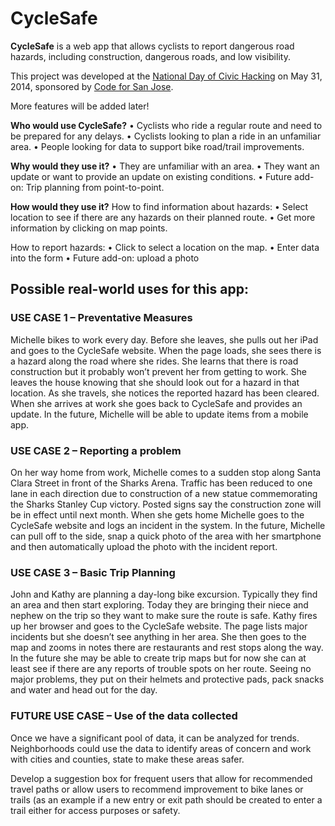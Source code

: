 <h1>CycleSafe</h1>

**CycleSafe** is a web app that allows cyclists to report dangerous road hazards, including construction, dangerous roads, and low visibility. 

This project was developed at the [National Day of Civic Hacking](http://hackforchange.org/about/) on May 31, 2014, sponsored by [Code for San Jose](https://github.com/codeforsanjose).

More features will be added later!

**Who would use CycleSafe?**
•	Cyclists who ride a regular route and need to be prepared for any delays.
•	Cyclists looking to plan a ride in an unfamiliar area.
•	People looking for data to support bike road/trail improvements.

**Why would they use it?**
•	They are unfamiliar with an area.
•	They want an update or want to provide an update on existing conditions.
•	Future add-on: Trip planning from point-to-point.

**How would they use it?**
How to find information about hazards:
•	Select location to see if there are any hazards on their planned route.
•	Get more information by clicking on map points.

How to report hazards:
•	Click to select a location on the map.
•	Enter data into the form
•	Future add-on: upload a photo

<h2>Possible real-world uses for this app:</h2>
<h3>USE CASE 1 – Preventative Measures</h3>
Michelle bikes to work every day. Before she leaves, she pulls out her iPad and goes to the CycleSafe website. When the page loads, she sees there is a hazard along the road where she rides. She learns that there is road construction but it probably won’t prevent her from getting to work. She leaves the house knowing that she should look out for a hazard in that location. As she travels, she notices the reported hazard has been cleared. When she arrives at work she goes back to CycleSafe and provides an update. In the future, Michelle will be able to update items from a mobile app.

<h3>USE CASE 2 – Reporting a problem</h3>
On her way home from work, Michelle comes to a sudden stop along Santa Clara Street in front of the Sharks Arena. Traffic has been reduced to one lane in each direction due to construction of a new statue commemorating the Sharks Stanley Cup victory. Posted signs say the construction zone will be in effect until next month. When she gets home Michelle goes to the CycleSafe website and logs an incident in the system. In the future, Michelle can pull off to the side, snap a quick photo of the area with her smartphone and then automatically upload the photo with the incident report.

<h3>USE CASE 3 – Basic Trip Planning</h3>
John and Kathy are planning a day-long bike excursion. Typically they find an area and then start exploring. Today they are bringing their niece and nephew on the trip so they want to make sure the route is safe. Kathy fires up her browser and goes to the CycleSafe website. The page lists major incidents but she doesn’t see anything in her area. She then goes to the map and zooms in notes there are restaurants and rest stops along the way. In the future she may be able to create trip maps but for now she can at least see if there are any reports of trouble spots on her route. Seeing no major problems, they put on their helmets and protective pads, pack snacks and water and head out for the day.

<h3>FUTURE USE CASE – Use of the data collected</h3>
Once we have a significant pool of data, it can be analyzed for trends. Neighborhoods could use the data to identify areas of concern and work with cities and counties, state to make these areas safer.  

Develop a suggestion box for frequent users that allow for recommended travel paths or allow users to recommend improvement to bike lanes or trails (as an example if a new entry or exit path should be created to enter a trail either for access purposes or safety.

